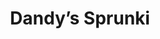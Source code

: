 ---
slug: dandys-sprunki-1923
title: Dandy’s Sprunki
description: "Dandy’s Sprunki is an exciting online game. Play for free directly in your browser!"
icon: /images/popular_mods/Dandys Sprunki.png
url: https://wowtbc.net/sprunkin/dandy-sprunki/index.html
previewImage: /images/popular_mods/Dandys Sprunki.png
type: popular mods

# SEO配置
seo:
  title: "Dandy’s Sprunki - Play Free Online Game | Fun Browser Games"
  description: "Dandy’s Sprunki - Play this fun online game for free in your browser. No download required!"
  ogImage: "/images/popular_mods/Dandys Sprunki.png"
  keywords: "dandys-sprunki-1923, online game, browser game, free game, popular mods game, play online"

videoUrls:
  - https://www.youtube.com/embed/example1
  - https://www.youtube.com/embed/example2

whyPlay:
  title: "Why Play Dandy’s Sprunki?"
  items:
    - "Immersive Gameplay: Dandy’s Sprunki offers an engaging and immersive gaming experience that will keep you entertained for hours"
    - "Challenging Levels: Test your skills with increasingly difficult challenges and obstacles"
    - "Beautiful Graphics: Enjoy stunning visuals and smooth animations that bring the game world to life"
    - "Regular Updates: New content and features are added regularly to keep the game fresh and exciting"
    - "Free to Play: Experience all the fun without spending a penny"
    - "Community Features: Connect with other players, share strategies, and compete for high scores"
    - "Cross-Platform: Play on any device with a web browser, no downloads required"

features:
  title: "Key Features of Dandy’s Sprunki"
  image: "/images/popular_mods/Dandys Sprunki.png"
  items:
    - "Intuitive Controls: Easy to learn controls make Dandy’s Sprunki accessible for players of all skill levels"
    - "Multiple Game Modes: Enjoy various gameplay options that provide different challenges and experiences"
    - "Character Customization: Personalize your gaming experience with unique characters and items"
    - "Achievement System: Complete special tasks to earn rewards and recognition"
    - "Leaderboards: Compete with players worldwide and see who can achieve the highest scores"

characteristics:
  title: "Game Characteristics"
  image: "/images/popular_mods/Dandys Sprunki.png"
  items:
    - "Genre: Popular mods game with elements of strategy and skill"
    - "Difficulty: Suitable for both casual gamers and those seeking a challenge"
    - "Play Time: Quick sessions or extended gameplay, depending on your preference"
    - "Art Style: Vibrant and engaging visuals that enhance the gaming experience"
    - "Sound Design: Immersive audio that complements the gameplay perfectly"

info: "Dandy’s Sprunki is an exciting online game that offers players a unique and engaging gaming experience. With its intuitive controls, stunning visuals, and challenging gameplay, Dandy’s Sprunki provides hours of entertainment for players of all ages and skill levels. Whether you're looking for a quick gaming session during a break or an extended play session, Dandy’s Sprunki delivers an immersive experience that will keep you coming back for more. The game features multiple levels of increasing difficulty, ensuring that players are constantly challenged as they progress. With regular updates adding new content and features, Dandy’s Sprunki remains fresh and exciting, providing endless entertainment options for its growing community of players."

howToPlayIntro: "Welcome to Dandy’s Sprunki! This guide will walk you through the basics and help you master the game. Whether you're a beginner or looking to improve your skills, these tips and instructions will enhance your gaming experience."

howToPlaySteps:
  - title: "Getting Started"
    description: "Begin your Dandy’s Sprunki adventure by familiarizing yourself with the controls. Use your keyboard or mouse to navigate through the game interface. The tutorial will guide you through the basic mechanics and help you understand the objectives."
  - title: "Understanding the Objectives"
    description: "In Dandy’s Sprunki, your main goal is to progress through levels by completing specific objectives. Each level presents unique challenges that require different strategies and approaches."
  - title: "Mastering the Controls"
    description: "Practice using the controls to improve your precision and reaction time. Dandy’s Sprunki requires quick reflexes and strategic thinking to overcome obstacles and defeat opponents."
  - title: "Utilizing Power-ups"
    description: "Collect power-ups throughout the game to enhance your abilities and overcome difficult challenges. Each power-up offers unique advantages that can be crucial for success."
  - title: "Developing Strategies"
    description: "As you progress in Dandy’s Sprunki, develop effective strategies for different scenarios. Analyze patterns, anticipate challenges, and adapt your approach to maximize your performance."

faq:
  title: "Frequently Asked Questions about Dandy’s Sprunki"
  items:
    - question: "Is Dandy’s Sprunki free to play?"
      answer: "Yes, Dandy’s Sprunki is completely free to play directly in your web browser. No downloads or purchases are required to enjoy the full game experience."
    - question: "Can I play Dandy’s Sprunki on mobile devices?"
      answer: "Yes, Dandy’s Sprunki is optimized for both desktop and mobile play. You can enjoy the game on any device with a web browser and internet connection."
    - question: "Are there any in-game purchases?"
      answer: "While Dandy’s Sprunki is free to play, there may be optional in-game purchases available for cosmetic items or additional features that don't affect core gameplay."
    - question: "How often is Dandy’s Sprunki updated?"
      answer: "The developers regularly update Dandy’s Sprunki with new content, features, and improvements based on player feedback and game performance."
    - question: "Can I play Dandy’s Sprunki offline?"
      answer: "Currently, Dandy’s Sprunki requires an internet connection to play as it's a browser-based online game."
    - question: "Is Dandy’s Sprunki suitable for children?"
      answer: "Yes, Dandy’s Sprunki is designed to be family-friendly and suitable for players of all ages."
    - question: "How do I report bugs or issues?"
      answer: "If you encounter any problems while playing Dandy’s Sprunki, you can report them through the game's support page or contact the developers directly through their website."
    - question: "Still Have Questions?"
      answer: "If you have additional questions about Dandy’s Sprunki that aren't covered in this FAQ, please visit our support center or contact our customer service team for assistance."
---